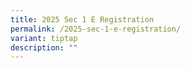 ```yaml
---
title: 2025 Sec 1 E Registration
permalink: /2025-sec-1-e-registration/
variant: tiptap
description: ""
---
```

